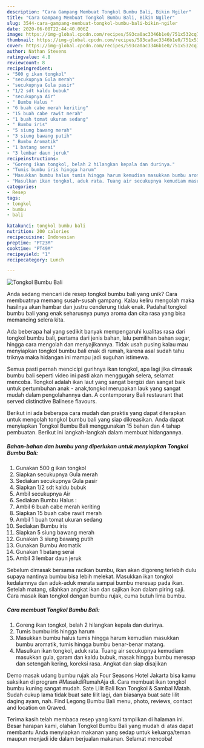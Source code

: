 ```yaml
---
description: "Cara Gampang Membuat Tongkol Bumbu Bali, Bikin Ngiler"
title: "Cara Gampang Membuat Tongkol Bumbu Bali, Bikin Ngiler"
slug: 3544-cara-gampang-membuat-tongkol-bumbu-bali-bikin-ngiler
date: 2020-06-08T22:44:40.006Z
image: https://img-global.cpcdn.com/recipes/593ca0ac3346b1e0/751x532cq70/tongkol-bumbu-bali-foto-resep-utama.jpg
thumbnail: https://img-global.cpcdn.com/recipes/593ca0ac3346b1e0/751x532cq70/tongkol-bumbu-bali-foto-resep-utama.jpg
cover: https://img-global.cpcdn.com/recipes/593ca0ac3346b1e0/751x532cq70/tongkol-bumbu-bali-foto-resep-utama.jpg
author: Nathan Stevens
ratingvalue: 4.8
reviewcount: 8
recipeingredient:
- "500 g ikan tongkol"
- "secukupnya Gula merah"
- "secukupnya Gula pasir"
- "1/2 sdt kaldu bubuk"
- "secukupnya Air"
- " Bumbu Halus "
- "6 buah cabe merah keriting"
- "15 buah cabe rawit merah"
- "1 buah tomat ukuran sedang"
- " Bumbu iris"
- "5 siung bawang merah"
- "3 siung bawang putih"
- " Bumbu Aromatik"
- "1 batang serai"
- "3 lembar daun jeruk"
recipeinstructions:
- "Goreng ikan tongkol, belah 2 hilangkan kepala dan durinya."
- "Tumis bumbu iris hingga harum"
- "Masukkan bumbu halus tumis hingga harum kemudian masukkan bumbu aromatik, tumis hingga bumbu benar-benar matang."
- "Masulkan ikan tongkol, aduk rata. Tuang air secukupnya kemudiam masukkan gula, garam dan kaldu bubuk, masak hingga bumbu meresap dan setengah kering, koreksi rasa. Angkat dan siap disajikan"
categories:
- Resep
tags:
- tongkol
- bumbu
- bali

katakunci: tongkol bumbu bali 
nutrition: 200 calories
recipecuisine: Indonesian
preptime: "PT23M"
cooktime: "PT49M"
recipeyield: "1"
recipecategory: Lunch

---
```



![Tongkol Bumbu Bali](https://img-global.cpcdn.com/recipes/593ca0ac3346b1e0/751x532cq70/tongkol-bumbu-bali-foto-resep-utama.jpg)

Anda sedang mencari ide resep tongkol bumbu bali yang unik? Cara membuatnya memang susah-susah gampang. Kalau keliru mengolah maka hasilnya akan hambar dan justru cenderung tidak enak. Padahal tongkol bumbu bali yang enak seharusnya punya aroma dan cita rasa yang bisa memancing selera kita.

Ada beberapa hal yang sedikit banyak mempengaruhi kualitas rasa dari tongkol bumbu bali, pertama dari jenis bahan, lalu pemilihan bahan segar, hingga cara mengolah dan menyajikannya. Tidak usah pusing kalau mau menyiapkan tongkol bumbu bali enak di rumah, karena asal sudah tahu triknya maka hidangan ini mampu jadi suguhan istimewa.

Semua pasti pernah mencicipi gurihnya ikan tongkol, apa lagi jika dimasak bumbu bali seperti video ini pasti akan menggugah selera, selamat mencoba. Tongkol adalah ikan laut yang sangat bergizi dan sangat baik untuk pertumbuhan anak - anak,tongkol merupakan lauk yang sangat mudah dalam pengolahannya dan. A contemporary Bali restaurant that served distinctive Balinese flavours.


Berikut ini ada beberapa cara mudah dan praktis yang dapat diterapkan untuk mengolah tongkol bumbu bali yang siap dikreasikan. Anda dapat menyiapkan Tongkol Bumbu Bali menggunakan 15 bahan dan 4 tahap pembuatan. Berikut ini langkah-langkah dalam membuat hidangannya.

<!--inarticleads1-->

##### Bahan-bahan dan bumbu yang diperlukan untuk menyiapkan Tongkol Bumbu Bali:

1. Gunakan 500 g ikan tongkol
1. Siapkan secukupnya Gula merah
1. Sediakan secukupnya Gula pasir
1. Siapkan 1/2 sdt kaldu bubuk
1. Ambil secukupnya Air
1. Sediakan  Bumbu Halus :
1. Ambil 6 buah cabe merah keriting
1. Siapkan 15 buah cabe rawit merah
1. Ambil 1 buah tomat ukuran sedang
1. Sediakan  Bumbu iris
1. Siapkan 5 siung bawang merah
1. Gunakan 3 siung bawang putih
1. Gunakan  Bumbu Aromatik
1. Gunakan 1 batang serai
1. Ambil 3 lembar daun jeruk


Sebelum dimasak bersama racikan bumbu, ikan akan digoreng terlebih dulu supaya nantinya bumbu bisa lebih melekat. Masukkan ikan tongkol kedalamnya dan aduk-aduk merata sampai bumbu meresap pada ikan. Setelah matang, silahkan angkat ikan dan sajikan ikan dalam piring saji. Cara masak ikan tongkol dengan bumbu rujak, cuma butuh lima bumbu. 

<!--inarticleads2-->

##### Cara membuat Tongkol Bumbu Bali:

1. Goreng ikan tongkol, belah 2 hilangkan kepala dan durinya.
1. Tumis bumbu iris hingga harum
1. Masukkan bumbu halus tumis hingga harum kemudian masukkan bumbu aromatik, tumis hingga bumbu benar-benar matang.
1. Masulkan ikan tongkol, aduk rata. Tuang air secukupnya kemudiam masukkan gula, garam dan kaldu bubuk, masak hingga bumbu meresap dan setengah kering, koreksi rasa. Angkat dan siap disajikan


Demo masak udang bumbu rujak ala Four Seasons Hotel Jakarta bisa kamu saksikan di program #MasakdiRumahAja di. Cara membuat ikan tongkol bumbu kuning sangat mudah. Sate Lilit Bali Ikan Tongkol &amp; Sambal Matah. Sudah cukup lama tidak buat sate lilit lagi, dan biasanya buat sate lilit daging ayam, nah. Find Legong Bumbu Bali menu, photo, reviews, contact and location on Qraved. 

Terima kasih telah membaca resep yang kami tampilkan di halaman ini. Besar harapan kami, olahan Tongkol Bumbu Bali yang mudah di atas dapat membantu Anda menyiapkan makanan yang sedap untuk keluarga/teman maupun menjadi ide dalam berjualan makanan. Selamat mencoba!

